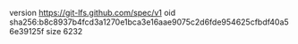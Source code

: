 version https://git-lfs.github.com/spec/v1
oid sha256:b8c8937b4fcd3a1270e1bca3e16aae9075c2d6fde954625cfbdf40a56e39125f
size 6232
